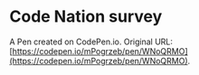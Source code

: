 # Code Nation survey 

A Pen created on CodePen.io. Original URL: [https://codepen.io/mPogrzeb/pen/WNoQRMO](https://codepen.io/mPogrzeb/pen/WNoQRMO).


